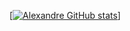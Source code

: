 [[![Alexandre GitHub stats](https://github-readme-stats.vercel.app/api?username=AllePansan)](https://github.com/AllePansan/github-readme-stats)]
